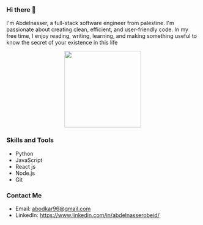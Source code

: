### Hi there 👋
I'm Abdelnasser, a full-stack software engineer from palestine. I'm passionate about creating clean, efficient, and user-friendly code. In my free time, I enjoy reading, writing, learning, and making something useful to know the secret of your existence in this life 
<p align="center">
  <img src="https://media1.giphy.com/media/LaVp0AyqR5bGsC5Cbm/200w.gif?cid=6c09b9523bl535956jxvhzosc6rl5yg9a50cr9l7vfziohs2&ep=v1_gifs_search&rid=200w.gif&ct=g" width="200">
</p>

### Skills and Tools

- Python
- JavaScript
- React js
- Node.js
- Git

### Contact Me

- Email: abodkar96@gmail.com
- LinkedIn: https://www.linkedin.com/in/abdelnasserobeid/


